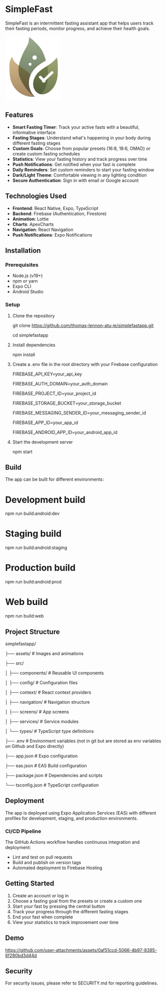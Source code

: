 
# SimpleFast

SimpleFast is an intermittent fasting assistant app that helps users track their fasting periods, monitor progress, and achieve their health goals.

![SimpleApp Logo](https://github.com/thomas-lennon-atu-ie/simplefastapp/blob/main/assets/logo.png?raw=true)

## Features

-   **Smart Fasting Timer**: Track your active fasts with a beautiful, informative interface
-   **Fasting Stages**: Understand what's happening in your body during different fasting stages
-   **Custom Goals**: Choose from popular presets (16:8, 18:6, OMAD) or create custom fasting schedules
-   **Statistics**: View your fasting history and track progress over time
-   **Push Notifications**: Get notified when your fast is complete
-   **Daily Reminders**: Set custom reminders to start your fasting window
-   **Dark/Light Theme**: Comfortable viewing in any lighting condition
-   **Secure Authentication**: Sign in with email or Google account

## Technologies Used

-   **Frontend**: React Native, Expo, TypeScript
-   **Backend**: Firebase (Authentication, Firestore)
-   **Animation**: Lottie
-   **Charts**: ApexCharts
-   **Navigation**: React Navigation
-   **Push Notifications**: Expo Notifications

## Installation

### Prerequisites

-   Node.js (v19+)
-   npm or yarn
-   Expo CLI
-   Android Studio 

### Setup

1.  Clone the repository
    
    git  clone  https://github.com/thomas-lennon-atu-ie/simplefastapp.git
    
    cd  simplefastapp
    
2.  Install dependencies
    
    npm  install
    
3.  Create a  .env  file in the root directory with your Firebase configuration
    
    FIREBASE_API_KEY=your_api_key
    
    FIREBASE_AUTH_DOMAIN=your_auth_domain
    
    FIREBASE_PROJECT_ID=your_project_id
    
    FIREBASE_STORAGE_BUCKET=your_storage_bucket
    
    FIREBASE_MESSAGING_SENDER_ID=your_messaging_sender_id
    
    FIREBASE_APP_ID=your_app_id
    
    FIREBASE_ANDROID_APP_ID=your_android_app_id
    
4.  Start the development server
    
    npm  start
    

## Build

The app can be built for different environments:

# Development build

npm  run  build:android:dev

# Staging build

npm  run  build:android:staging

# Production build

npm  run  build:android:prod

# Web build

npm  run  build:web

## Project Structure

simplefastapp/

├── assets/ # Images and animations

├── src/

│ ├── components/ # Reusable UI components

│ ├── config/ # Configuration files

│ ├── context/ # React context providers

│ ├── navigation/ # Navigation structure

│ ├── screens/ # App screens

│ ├── services/ # Service modules

│ └── types/ # TypeScript type definitions

├── .env # Environment variables (not in git but are stored as env variables on Github and Expo directly)

├── app.json # Expo configuration

├── eas.json # EAS Build configuration

├── package.json # Dependencies and scripts

└── tsconfig.json # TypeScript configuration

## Deployment

The app is deployed using Expo Application Services (EAS) with different profiles for development, staging, and production environments.

### CI/CD Pipeline

The GitHub Actions workflow handles continuous integration and deployment:

-   Lint and test on pull requests
-   Build and publish on version tags
-   Automated deployment to Firebase Hosting

## Getting Started

1.  Create an account or log in
2.  Choose a fasting goal from the presets or create a custom one
3.  Start your fast by pressing the central button
4.  Track your progress through the different fasting stages
5.  End your fast when complete
6.  View your statistics to track improvement over time


## Demo
https://github.com/user-attachments/assets/0af51ccd-5066-4b97-8385-6f280bd3d44d



## Security

For security issues, please refer to SECURITY.md for reporting guidelines.
